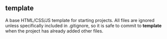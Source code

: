 <h2>
	template
</h2>

<p>
	A base HTML/CSS/JS template for starting projects. All files are ignored unless specifically included in .gitignore, so it is safe to commit to <b>template</b> when the project has already added other files.
</p>